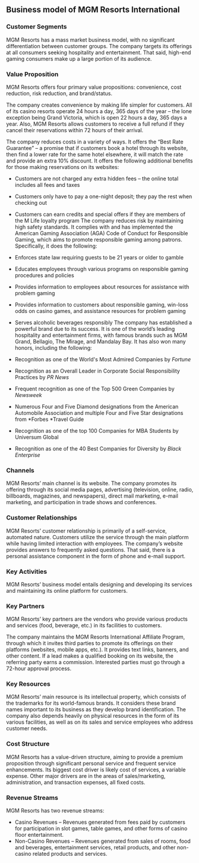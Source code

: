 Business model of MGM Resorts International
-------------------------------------------

 ### Customer Segments

 MGM Resorts has a mass market business model, with no significant differentiation between customer groups. The company targets its offerings at all consumers seeking hospitality and entertainment. That said, high-end gaming consumers make up a large portion of its audience.

 ### Value Proposition

 MGM Resorts offers four primary value propositions: convenience, cost reduction, risk reduction, and brand/status.

 The company creates convenience by making life simpler for customers. All of its casino resorts operate 24 hours a day, 365 days of the year – the lone exception being Grand Victoria, which is open 22 hours a day, 365 days a year. Also, MGM Resorts allows customers to receive a full refund if they cancel their reservations within 72 hours of their arrival.

 The company reduces costs in a variety of ways. It offers the “Best Rate Guarantee” – a promise that if customers book a hotel through its website, then find a lower rate for the same hotel elsewhere, it will match the rate and provide an extra 10% discount. It offers the following additional benefits for those making reservations on its websites:

  * Customers are not charged any extra hidden fees – the online total includes all fees and taxes
 * Customers only have to pay a one-night deposit; they pay the rest when checking out
 * Customers can earn credits and special offers if they are members of the M Life loyalty program
  The company reduces risk by maintaining high safety standards. It complies with and has implemented the American Gaming Association (AGA) Code of Conduct for Responsible Gaming, which aims to promote responsible gaming among patrons. Specifically, it does the following:

  * Enforces state law requiring guests to be 21 years or older to gamble
 * Educates employees through various programs on responsible gaming procedures and policies
 * Provides information to employees about resources for assistance with problem gaming
 * Provides information to customers about responsible gaming, win-loss odds on casino games, and assistance resources for problem gaming
 * Serves alcoholic beverages responsibly
  The company has established a powerful brand due to its success. It is one of the world’s leading hospitality and entertainment firms, with famous brands such as MGM Grand, Bellagio, The Mirage, and Mandalay Bay. It has also won many honors, including the following:

  * Recognition as one of the World's Most Admired Companies by *Fortune*
 * Recognition as an Overall Leader in Corporate Social Responsibility Practices by *PR News*
 * Frequent recognition as one of the Top 500 Green Companies by *Newsweek*
 * Numerous Four and Five Diamond designations from the American Automobile Association and multiple Four and Five Star designations from *Forbes *Travel Guide
 * Recognition as one of the top 100 Companies for MBA Students by Universum Global
 * Recognition as one of the 40 Best Companies for Diversity by *Black Enterprise*
  ### Channels

 MGM Resorts’ main channel is its website. The company promotes its offering through its social media pages, advertising (television, online, radio, billboards, magazines, and newspapers), direct mail marketing, e-mail marketing, and participation in trade shows and conferences.

 ### Customer Relationships

 MGM Resorts’ customer relationship is primarily of a self-service, automated nature. Customers utilize the service through the main platform while having limited interaction with employees. The company’s website provides answers to frequently asked questions. That said, there is a personal assistance component in the form of phone and e-mail support.

 ### Key Activities

 MGM Resorts’ business model entails designing and developing its services and maintaining its online platform for customers.

 ### Key Partners

 MGM Resorts’ key partners are the vendors who provide various products and services (food, beverage, etc.) in its facilities to customers.

 The company maintains the MGM Resorts International Affiliate Program, through which it invites third parties to promote its offerings on their platforms (websites, mobile apps, etc.). It provides text links, banners, and other content. If a lead makes a qualified booking on its website, the referring party earns a commission. Interested parties must go through a 72-hour approval process.

 ### Key Resources

 MGM Resorts’ main resource is its intellectual property, which consists of the trademarks for its world-famous brands. It considers these brand names important to its business as they develop brand identification. The company also depends heavily on physical resources in the form of its various facilities, as well as on its sales and service employees who address customer needs.

 ### Cost Structure

 MGM Resorts has a value-driven structure, aiming to provide a premium proposition through significant personal service and frequent service enhancements. Its biggest cost driver is likely cost of services, a variable expense. Other major drivers are in the areas of sales/marketing, administration, and transaction expenses, all fixed costs.

 ### Revenue Streams

 MGM Resorts has two revenue streams:

  * Casino Revenues – Revenues generated from fees paid by customers for participation in slot games, table games, and other forms of casino floor entertainment.
 * Non-Casino Revenues – Revenues generated from sales of rooms, food and beverages, entertainment services, retail products, and other non-casino related products and services.